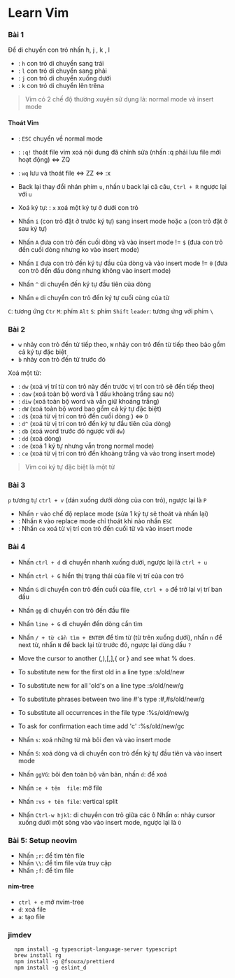 # Learn Vim

### Bài 1

Để di chuyển con trỏ nhấn h, j , k , l

- : `h` con trỏ di chuyển sang trái
- : `l` con trỏ di chuyển sang phải
- : `j` con trỏ di chuyển xuống dưới
- : `k` con trỏ di chuyển lên trêna

> Vim có 2 chế độ thường xuyên sử dụng là: normal mode và insert mode

#### Thoát Vim

- : `ESC` chuyển về normal mode
- : `:q!` thoát file vim xoá nội dung đã chỉnh sửa (nhấn :q phải lưu file mới hoạt động) <=> ZQ
- : `wq` lưu và thoát file <=> ZZ <=> :x

- Back lại thay đổi nhán phím `u`, nhấn `U` back lại cả câu, `Ctrl + R` ngược lại với `u`

- Xoá ký tự:
: `x` xoá một ký tự ở dưới con trỏ

- Nhấn `i` (con trỏ đặt ở trước ký tự) sang insert mode hoặc `a` (con trỏ đặt ở sau ký tự)

- Nhấn `A` đưa con trỏ đến cuối dòng và vào insert mode != `$` (đưa con trỏ đến cuối dòng nhưng ko vào insert mode)
- Nhấn `I` đưa con trỏ đến ký tự đầu của dòng và vào insert mode != `0` (đưa con trỏ đến đầu dòng nhưng không vào insert mode)
- Nhấn `^` di chuyển đến ký tự đầu tiên của dòng
- Nhấn `e` di chuyển con trỏ đến ký tự cuối cùng của từ

`C`: tương ứng `Ctr`
`M`: phím `Alt`
`S`: phím `Shift`
`leader`: tương ứng với phím `\`

### Bài 2

- `w` nhảy con trỏ đến từ tiếp theo, `W` nhảy con trỏ đến từ tiếp theo bảo gồm cả ký tự đặc biệt
- `b` nhảy con trỏ đến từ trước đó

Xoá một từ:

- : `dw` (xoá vị trí từ con trỏ này đến trước vị trí con trỏ sẽ đến tiếp theo)
- : `daw` (xoá toàn bộ word và 1 dấu khoảng trắng sau nó)
- : `diw` (xoá toàn bộ word và vẫn giữ khoảng trắng)
- : `dW` (xoá toàn bộ word bao gồm cả ký tự đặc biệt)
- : `d$` (xoá từ vị trí con trỏ đến cuối dòng ) <=> `D`
- : `d^` (xoá từ vị trí con trỏ đến ký tự đầu tiên của dòng)
- : `db` (xoá word trước đó ngược với `dw`)
- : `dd` (xoá dòng)
- : `de` (xoá 1 ký tự nhưng vẫn trong normal mode)
- : `ce` (xoá từ vị trí con trỏ đến khoảng trắng và vào trong insert mode)

> Vim coi ký tự đặc biệt là một từ

### Bài 3

`p` tương tự `ctrl + v` (dán xuống dưới dòng của con trỏ), ngược lại là `P`

- Nhấn `r` vào chế độ replace mode (sửa 1 ký tự sẽ thoát và nhấn lại)
- : Nhấn `R` vào replace mode chỉ thoát khi nào nhấn `ESC`
- : Nhấn `ce` xoá từ vị trí con trỏ đến cuối từ và vào insert mode

### Bài 4

- Nhấn `ctrl + d` di chuyển nhanh xuống dưới, ngược lại là `ctrl + u`
- Nhấn `ctrl + G` hiển thị trạng thái của file vị trí của con trỏ
- Nhấn `G` di chuyển con trỏ đến cuối của file, `ctrl + o` để trở lại vị trí ban đầu
- Nhấn `gg` di chuyển con trỏ đến đầu file
- Nhấn `line + G` di chuyển đến dòng cần tìm
- Nhấn `/ + từ cần tìm + ENTER` để tìm từ (từ trên xuống dưới), nhấn `n` để next từ, nhấn `N` để back lại từ trước đó, ngược lại dùng dấu `?`
- Move the cursor to another (,),[,],{ or } and see what % does.

- To substitute new for the first old in a line type :s/old/new
- To substitute new for all 'old's on a line type :s/old/new/g
- To substitute phrases between two line #'s type :#,#s/old/new/g
- To substitute all occurrences in the file type :%s/old/new/g
- To ask for confirmation each time add 'c' :%s/old/new/gc

- Nhấn `s`: xoá những từ mà bôi đen và vào insert mode
- Nhấn `S`: xoá dòng và di chuyển con trỏ đến ký tự đầu tiên và vào insert mode

- Nhấn `ggVG`: bôi đen toàn bộ văn bản, nhấn `d`: để xoá
- Nhấn `:e + tên  file`: mở file
- Nhấn `:vs + tên file`: vertical split
- Nhấn `Ctrl-w hjkl`: di chuyển con trỏ giữa các ô
Nhấn `o`: nhảy cursor xuống dưới một sòng vào vào insert mode, ngược lại là `O`

### Bài 5: Setup neovim

- Nhấn `;r`: để tìm tên file
- Nhấn `\\`: để tìm file vừa truy cập
- Nhấn `;f`: để tìm file

#### nim-tree

- `ctrl + e` mở nvim-tree
- `d`: xoá file
- `a`: tạo file

### jimdev

```
  npm install -g typescript-language-server typescript
  brew install rg
  npm install -g @fsouza/prettierd
  npm install -g eslint_d
```
